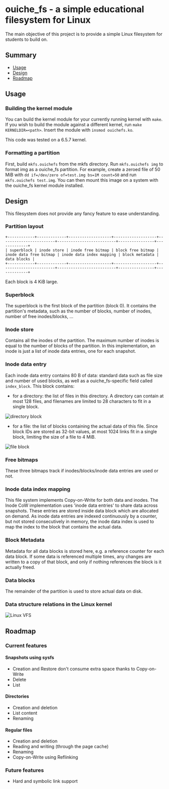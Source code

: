 # ouiche_fs - a simple educational filesystem for Linux
The main objective of this project is to provide a simple Linux filesystem for students to build on.

## Summary
- [Usage](#Usage)
- [Design](#Design)
- [Roadmap](#Roadmap)

## Usage
### Building the kernel module
You can build the kernel module for your currently running kernel with `make`. If you wish to build the module against a different kernel, run `make KERNELDIR=<path>`. Insert the module with `insmod ouichefs.ko`.

This code was tested on a 6.5.7 kernel.

### Formatting a partition
First, build `mkfs.ouichefs` from the mkfs directory. Run `mkfs.ouichefs img` to format img as a ouiche_fs partition. For example, create a zeroed file of 50 MiB with `dd if=/dev/zero of=test.img bs=1M count=50` and run `mkfs.ouichefs test.img`. You can then mount this image on a system with the ouiche_fs kernel module installed.

## Design
This filesystem does not provide any fancy feature to ease understanding.

### Partition layout
    +------------+-------------+-------------------+-------------------+------------------------+--------------------------+----------------+-------------+
    | superblock | inode store | inode free bitmap | block free bitmap | inode data free bitmap | inode data index mapping | block metadata | data blocks |
    +------------+-------------+-------------------+-------------------+------------------------+--------------------------+----------------+-------------+
Each block is 4 KiB large.

### Superblock
The superblock is the first block of the partition (block 0). It contains the partition's metadata, such as the number of blocks, number of inodes, number of free inodes/blocks, ...

### Inode store
Contains all the inodes of the partition.
The maximum number of inodes is equal to the number of blocks of the partition.
In this implementation, an inode is just a list of inode data entries, one for each snapshot.

### Inode data entry
Each inode data entry contains 80 B of data: standard data such as file size and number of used blocks, as well as a ouiche_fs-specific field called `index_block`. This block contains:
  - for a directory: the list of files in this directory. A directory can contain at most 128 files, and filenames are limited to 28 characters to fit in a single block.
  
![directory block](docs/dir_block.png)
  - for a file: the list of blocks containing the actual data of this file. Since block IDs are stored as 32-bit values, at most 1024 links fit in a single block, limiting the size of a file to 4 MiB.

![file block](docs/file_block.png)

### Free bitmaps
These three bitmaps track if inodes/blocks/inode data entries are used or not.

### Inode data index mapping
This file system implements Copy-on-Write for both data and inodes.
The Inode CoW implementation uses 'inode data entries' to share data across snapshots.
These entries are stored inside data block which are allocated on demand.
As inode data entries are indexed continuously by a counter, but not stored consecutively in memory, the inode data index is used to map the index to the block that contains the actual data.

### Block Metadata
Metadata for all data blocks is stored here, e.g. a reference counter for each data block.
If some data is referenced multiple times, any changes are written to a copy of that block,
and only if nothing references the block is it actually freed.

### Data blocks
The remainder of the partition is used to store actual data on disk.

### Data structure relations in the Linux kernel
![Linux VFS](docs/vfs_struct_relations.png)

## Roadmap
### Current features
#### Snapshots using sysfs
- Creation and Restore don't consume extra space thanks to Copy-on-Write
- Delete
- List
#### Directories
- Creation and deletion
- List content
- Renaming

#### Regular files
- Creation and deletion
- Reading and writing (through the page cache)
- Renaming
- Copy-on-Write using Reflinking

### Future features
- Hard and symbolic link support
